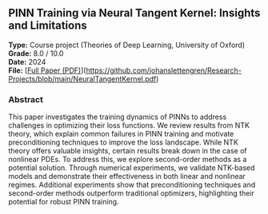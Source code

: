 ## PINN Training via Neural Tangent Kernel: Insights and Limitations

**Type:** Course project (Theories of Deep Learning, University of Oxford)  
**Grade:** 8.0 / 10.0  
**Date:** 2024  
**File:** [[Full Paper (PDF)](link-to-your-pdf)](https://github.com/johanslettengren/Research-Projects/blob/main/NeuralTangentKernel.pdf)

### Abstract
This paper investigates the training dynamics of PINNs to address challenges in optimizing their loss functions. We review results from NTK theory, which explain common failures in PINN training and motivate preconditioning techniques to improve the loss landscape. While NTK theory offers valuable insights, certain results break down in the case of nonlinear PDEs. To address this, we explore second-order methods as a potential solution. Through numerical experiments, we validate NTK-based models and demonstrate their effectiveness in both linear and nonlinear regimes. Additional experiments show that preconditioning techniques and second-order methods outperform traditional optimizers, highlighting their potential for robust PINN training.
